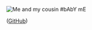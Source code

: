 ![Me and my cousin](https://lh3.googleusercontent.com/U_iag549wmu_FtoIt1XRPcWyM91fQwnVpQsUd8NbEY2sIiaf40ZH1eNSWRDPDrJVSMKe1yf7Z8Uf0Tqs8JFlZUjNrQO-Hy1lnqbZk-Xzk34wgS7bjG3qO24_pNYB5xqB0s_3ClFnCPFc0UoNBpuC1NM4GW_u0fX0-JhbRkGiXJaF2YO9Oqgz3iMADmbtvLKw6KRIPNpqgh4xVsXa8gdd1F6WA_wBNZX7MiqJvpfVH9ei6Hf_gmq3uLB3lG0sw1oy11KUAf_u7cXpctQQwkMKQFDngoFDAefJ5-VhWDXSErLJHyz0fwQdLyWveMIK9DAavaSoa2LfzJ37swWu99JWYwnly2v2MfnaR3Gh5OENKgzmdMlBmWf0id8PiwAn5HvKNNi2MKwDqc_mmNWkVqetKTi7EZSN2CqVBy9RtdhzTfg44v2qpPwr6vzfSh0VREhZqlh2lOgqp_39CdSIQ8xBDwoaBRkGErKqFD2wyAOLoR1VXBr6GC_mxSgILDcotqeUFx-lgRvq1SH0dIM3LClVv-rQLfNoPxHGXL27VT0ujwrRliwdaVHCvAVPKmQAxFaS2AVy8qwtvxwPgyEEErnmvjydl6nvpZyMK61jLRsyEm_-522FILmWh5DyJ4TBNu0VMUJpzwZ6Wft62GVSCI4B7AT_9-SqfFWQIXrq-bysX6KWzBZdGGQe3iROSL7CGgvVK4H5hiEdiEGNp0ojKCRpSE6a=w469-h625-no?authuser=0) #bAbY mE 

([GitHub](https://github.com/Sal-iha))


